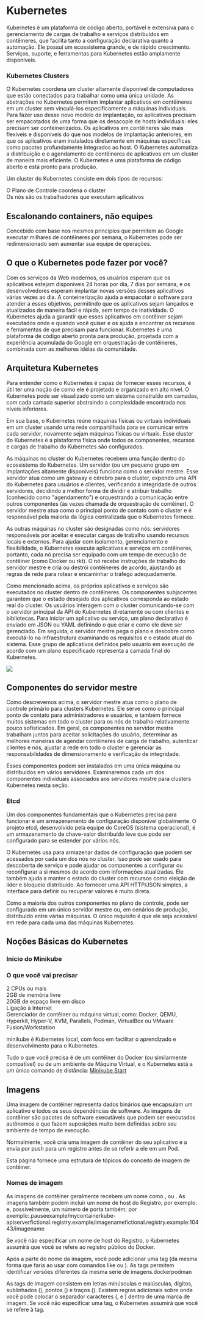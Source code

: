 # Kubernetes

Kubernetes é um plataforma de código aberto, portável e extensiva para o gerenciamento de cargas de trabalho e serviços distribuídos em contêineres, que facilita tanto a configuração declarativa quanto a automação. Ele possui um ecossistema grande, e de rápido crescimento. Serviços, suporte, e ferramentas para Kubernetes estão amplamente disponíveis.

### Kubernetes Clusters
O Kubernetes coordena um cluster altamente disponível de computadores que estão conectados para trabalhar como uma única unidade. As abstrações no Kubernetes permitem implantar aplicativos em contêineres em um cluster sem vinculá-los especificamente a máquinas individuais. Para fazer uso desse novo modelo de implantação, os aplicativos precisam ser empacotados de uma forma que os desacople de hosts individuais: eles precisam ser conteinerizados. Os aplicativos em contêineres são mais flexíveis e disponíveis do que nos modelos de implantação anteriores, em que os aplicativos eram instalados diretamente em máquinas específicas como pacotes profundamente integrados ao host. O Kubernetes automatiza a distribuição e o agendamento de contêineres de aplicativos em um cluster de maneira mais eficiente. O Kubernetes é uma plataforma de código aberto e está pronto para produção.

Um cluster do Kubernetes consiste em dois tipos de recursos:

O Plano de Controle coordena o cluster  
Os nós são os trabalhadores que executam aplicativos



## Escalonando containers, não equipes
Concebido com base nos mesmos princípios que permitem ao Google executar milhares de contêineres por semana, o Kubernetes pode ser redimensionado sem aumentar sua equipe de operações.

## O que o Kubernetes pode fazer por você?
Com os serviços da Web modernos, os usuários esperam que os aplicativos estejam disponíveis 24 horas por dia, 7 dias por semana, e os desenvolvedores esperam implantar novas versões desses aplicativos várias vezes ao dia. A conteinerização ajuda a empacotar o software para atender a esses objetivos, permitindo que os aplicativos sejam lançados e atualizados de maneira fácil e rápida, sem tempo de inatividade. O Kubernetes ajuda a garantir que esses aplicativos em contêiner sejam executados onde e quando você quiser e os ajuda a encontrar os recursos e ferramentas de que precisam para funcionar. Kubernetes é uma plataforma de código aberto pronta para produção, projetada com a experiência acumulada do Google em orquestração de contêineres, combinada com as melhores idéias da comunidade.

## Arquitetura Kubernetes

Para entender como o Kubernetes é capaz de fornecer esses recursos, é útil ter uma noção de como ele é projetado e organizado em alto nível. O Kubernetes pode ser visualizado como um sistema construído em camadas, com cada camada superior abstraindo a complexidade encontrada nos níveis inferiores.

Em sua base, o Kubernetes reúne máquinas físicas ou virtuais individuais em um cluster usando uma rede compartilhada para se comunicar entre cada servidor, novamente sejam máquinas físicas ou virtuais. Esse cluster do Kubernetes é a plataforma física onde todos os componentes, recursos e cargas de trabalho do Kubernetes são configurados.

As máquinas no cluster do Kubernetes recebem uma função dentro do ecossistema do Kubernetes. Um servidor (ou um pequeno grupo em implantações altamente disponíveis) funciona como o servidor mestre. Esse servidor atua como um gateway e cérebro para o cluster, expondo uma API do Kubernetes para usuários e clientes, verificando a integridade de outros servidores, decidindo a melhor forma de dividir e atribuir trabalho (conhecido como "agendamento") e orquestrando a comunicação entre outros componentes (às vezes chamada de orquestração de contêiner). O servidor mestre atua como o principal ponto de contato com o cluster e é responsável pela maioria da lógica centralizada que o Kubernetes fornece.

As outras máquinas no cluster são designadas como nós: servidores responsáveis por aceitar e executar cargas de trabalho usando recursos locais e externos. Para ajudar com isolamento, gerenciamento e flexibilidade, o Kubernetes executa aplicativos e serviços em contêineres, portanto, cada nó precisa ser equipado com um tempo de execução de contêiner (como Docker ou rkt). O nó recebe instruções de trabalho do servidor mestre e cria ou destrói contêineres de acordo, ajustando as regras de rede para rotear e encaminhar o tráfego adequadamente.

Como mencionado acima, os próprios aplicativos e serviços são executados no cluster dentro de contêineres. Os componentes subjacentes garantem que o estado desejado dos aplicativos corresponda ao estado real do cluster. Os usuários interagem com o cluster comunicando-se com o servidor principal da API do Kubernetes diretamente ou com clientes e bibliotecas. Para iniciar um aplicativo ou serviço, um plano declarativo é enviado em JSON ou YAML definindo o que criar e como ele deve ser gerenciado. Em seguida, o servidor mestre pega o plano e descobre como executá-lo na infraestrutura examinando os requisitos e o estado atual do sistema. Esse grupo de aplicativos definidos pelo usuário em execução de acordo com um plano especificado representa a camada final do Kubernetes.

![](Arquitetura%20Cluster%20Kubernetes.png)

## Componentes do servidor mestre

Como descrevemos acima, o servidor mestre atua como o plano de controle primário para clusters Kubernetes. Ele serve como o principal ponto de contato para administradores e usuários, e também fornece muitos sistemas em todo o cluster para os nós de trabalho relativamente pouco sofisticados. Em geral, os componentes no servidor mestre trabalham juntos para aceitar solicitações do usuário, determinar as melhores maneiras de agendar contêineres de carga de trabalho, autenticar clientes e nós, ajustar a rede em todo o cluster e gerenciar as responsabilidades de dimensionamento e verificação de integridade.

Esses componentes podem ser instalados em uma única máquina ou distribuídos em vários servidores. Examinaremos cada um dos componentes individuais associados aos servidores mestre para clusters Kubernetes nesta seção.

### Etcd

Um dos componentes fundamentais que o Kubernetes precisa para funcionar é um armazenamento de configuração disponível globalmente. O projeto etcd, desenvolvido pela equipe do CoreOS (sistema operacional), é um armazenamento de chave-valor distribuído leve que pode ser configurado para se estender por vários nós.

O Kubernetes usa para armazenar dados de configuração que podem ser acessados por cada um dos nós no cluster. Isso pode ser usado para descoberta de serviço e pode ajudar os componentes a configurar ou reconfigurar a si mesmos de acordo com informações atualizadas. Ele também ajuda a manter o estado do cluster com recursos como eleição de líder e bloqueio distribuído. Ao fornecer uma API HTTP/JSON simples, a interface para definir ou recuperar valores é muito direta.

Como a maioria dos outros componentes no plano de controle, pode ser configurado em um único servidor mestre ou, em cenários de produção, distribuído entre várias máquinas. O único requisito é que ele seja acessível em rede para cada uma das máquinas Kubernetes.

## Noções Básicas do Kubernetes

### Início do Minikube

### O que você vai precisar
2 CPUs ou mais  
2GB de memória livre  
20GB de espaço livre em disco  
Ligação à Internet  
Gerenciador de contêiner ou máquina virtual, como: Docker, QEMU, Hyperkit, Hyper-V, KVM, Parallels, Podman, VirtualBox ou VMware Fusion/Workstation

minikube é Kubernetes local, com foco em facilitar o aprendizado e desenvolvimento para o Kubernetes.

Tudo o que você precisa é de um contêiner do Docker (ou similarmente compatível) ou de um ambiente de Máquina Virtual, e o Kubernetes está a um único comando de distância:  [Minikube Start](https://minikube.sigs.k8s.io/docs/start/)



## Imagens
Uma imagem de contêiner representa dados binários que encapsulam um aplicativo e todos os seus dependências de software. As imagens de contêiner são pacotes de software executáveis que podem ser executados autônomos e que fazem suposições muito bem definidas sobre seu ambiente de tempo de execução.

Normalmente, você cria uma imagem de contêiner do seu aplicativo e a envia por push para um registro antes de se referir a ele em um Pod.

Esta página fornece uma estrutura de tópicos do conceito de imagem de contêiner.


### Nomes de imagem

As imagens de contêiner geralmente recebem um nome como , ou . As imagens também podem incluir um nome de host do Registro; por exemplo: e, possivelmente, um número de porta também; por exemplo:.pauseexample/mycontainerkube-apiserverfictional.registry.example/imagenamefictional.registry.example:10443/imagename

Se você não especificar um nome de host do Registro, o Kubernetes assumirá que você se refere ao registro público do Docker.

Após a parte do nome da imagem, você pode adicionar uma tag (da mesma forma que faria ao usar com comandos like ou ). As tags permitem identificar versões diferentes da mesma série de imagens.dockerpodman

As tags de imagem consistem em letras minúsculas e maiúsculas, dígitos, sublinhados (), pontos () e traços ().
Existem regras adicionais sobre onde você pode colocar o separador caracteres (, e ) dentro de uma marca de imagem.
Se você não especificar uma tag, o Kubernetes assumirá que você se refere à tag.